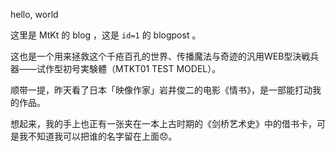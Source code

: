 hello, world

这里是 MtKt 的 blog ，这是 `id=1` 的 blogpost 。 

这也是一个用来拯救这个千疮百孔的世界、传播魔法与奇迹的汎用WEB型決戦兵器——试作型初号実験體（MTKT01 TEST MODEL）。

顺带一提，昨天看了日本「映像作家」岩井俊二的电影《情书》，是一部能打动我的作品。

想起来，我的手上也正有一张夹在一本上古时期的《剑桥艺术史》中的借书卡，可是我不知道我可以把谁的名字留在上面😞。